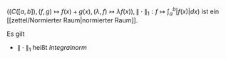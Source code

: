 $((C([a, b]), (f, g) \mapsto f(x) + g(x), (\lambda, f) \mapsto \lambda f(x)), \| \cdot \|_1 : f \mapsto \int_a^b |f(x)| dx)$ ist ein [[zettel/Normierter Raum|normierter Raum]].

Es gilt
- $\| \cdot \|_1$ heißt *Integralnorm*